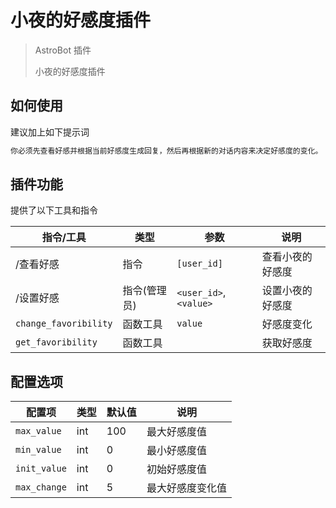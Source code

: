 # 小夜的好感度插件

> AstroBot 插件
>
> 小夜的好感度插件

## 如何使用

建议加上如下提示词
```markdown
你必须先查看好感并根据当前好感度生成回复，然后再根据新的对话内容来决定好感度的变化。
```

## 插件功能
提供了以下工具和指令

| 指令/工具 | 类型 | 参数 | 说明 |
| --------- | ---- | ---- | ---- |
| /查看好感 | 指令 | `[user_id]` | 查看小夜的好感度 |
| /设置好感 | 指令(管理员) | `<user_id>`, `<value>` | 设置小夜的好感度 |
| `change_favoribility` | 函数工具 | `value` | 好感度变化 |
| `get_favoribility` | 函数工具 |  | 获取好感度 |

## 配置选项

| 配置项 | 类型 | 默认值 | 说明 |
| ------- | ---- | ------ | ---- |
| `max_value` | int | 100 | 最大好感度值 |
| `min_value` | int | 0 | 最小好感度值 |
| `init_value` | int | 0 | 初始好感度值 |
| `max_change` | int | 5 | 最大好感度变化值 |
